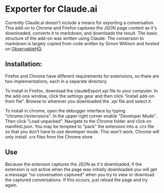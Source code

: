# Exporter for Claude.ai
Currently Claude.ai doesn't include a means for exporting a conversation. This add-on to Chrome and Firefox captures the JSON page content as it's downloaded, converts it to markdown, and downloads the result. 
The basic structure of the add-on was written using Claude. The conversion to markdown is largely copied from code written by Simon Willison and hosted on [ObservableHQ](https://observablehq.com/@simonw/convert-claude-json-to-markdown).

## Installation:
Firefox and Chrome have different requirements for extensions, so there are two implementations, each in a separate directory. 

To install in Firefox, download the claudeExport.xpi file to your computer. In the add-ons window, 
click the settings gear and then click "Install add-on from file". Browse to wherever you downloaded the .xpi file and select it.

To install in chrome, open the debugger interface by typing "chrome://extensions". In the upper right corner enable "Developer Mode". Then click "Load unpacked". Navigate to the Chrome folder and click on manifest.json.
You may be tempted to "pack" the extension into a .crx file so that you don't have to use developer mode. This won't work. Chrome will only install .crx files from the Chrome store.

## Use
Because the extenson captures the JSON as it's downloaded, if the extension is not active when the page was initially downloaded you will get a message "no conversation captured" when you try to view or download the captured conversations.
If this occurs, just reload the page and try again. 
